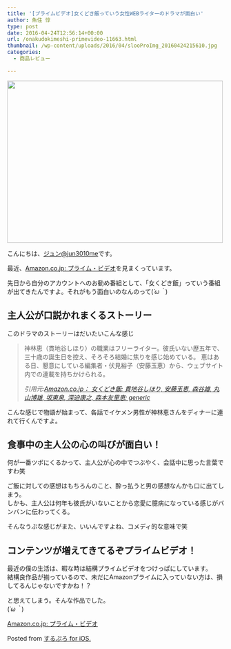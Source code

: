 ```yaml
---
title: '[プライムビデオ]女くどき飯っていう女性WEBライターのドラマが面白い'
author: 魚住 惇
type: post
date: 2016-04-24T12:56:14+00:00
url: /onakudokimeshi-primevideo-11663.html
thumbnail: /wp-content/uploads/2016/04/slooProImg_20160424215610.jpg
categories:
  - 商品レビュー

---
```

<img decoding="async" loading="lazy" alt="" src="/wp-content/uploads/2016/04/slooProImg_20160424215603.jpg" width="500" height="375" />  
<!--more-->

  
こんにちは、[ジュン@jun3010me][1]です。

最近、<a href="http://www.amazon.co.jp/b/ref=as_li_ss_tl?_encoding=UTF8&#038;camp=247&#038;creative=7399&#038;linkCode=ur2&#038;node=3535604051&#038;tag=jn050191-22" target="_blank">Amazon.co.jp: プライム・ビデオ</a>を見まくっています。

先日から自分のアカウントへのお勧め番組として、「女くどき飯」っていう番組が出てきたんですよ。それがもう面白いのなんのって(_´ω｀_)

## 主人公が口説かれまくるストーリー

このドラマのストーリーはだいたいこんな感じ

> 神林恵（貫地谷しほり）の職業はフリーライター。彼氏いない歴五年で、三十歳の誕生日を控え、そろそろ結婚に焦りを感じ始めている。 恵はある日、懇意にしている編集者・伏見裕子（安藤玉恵）から、ウェブサイト内での連載を持ちかけられる。
> 
> <cite>引用元:<a href="http://www.amazon.co.jp/dp/B01EJ3J9F0/ref=atv_hm_hom_u_c_s9ptrea_6_1?_encoding=UTF8&#038;pf_rd_i=home&#038;pf_rd_m=AN1VRQENFRJN5&#038;pf_rd_p=313697189&#038;pf_rd_r=1MTERBT734B8SW8QQ62D&#038;pf_rd_s=center-10&#038;pf_rd_t=12401" target="_blank">Amazon.co.jp： 女くどき飯: 貫地谷しほり, 安藤玉恵, 森谷雄, 丸山博雄, 坂東泉, 深迫康之, 森本友里恵: generic</a></cite>

こんな感じで物語が始まって、各話でイケメン男性が神林恵さんをディナーに連れて行くんですよ。

## 食事中の主人公の心の叫びが面白い！

何が一番ツボにくるかって、主人公が心の中でつぶやく、会話中に思った言葉ですわ笑

ご飯に対しての感想はもちろんのこと、酔っ払うと男の感想なんかも口に出てしまう。  
しかも、主人公は何年も彼氏がいないことから恋愛に臆病になっている感じがバンバンに伝わってくる。

そんなうぶな感じがまた、いいんですよね、コメディ的な意味で笑

## コンテンツが増えてきてるぞプライムビデオ！

最近の僕の生活は、暇な時は結構プライムビデオをつけっぱにしています。  
結構良作品が揃っているので、未だにAmazonプライムに入っていない方は、損してるんじゃないですかね！？

と思えてしまう。そんな作品でした。  
(_´ω｀_)

<a href="http://www.amazon.co.jp/b/ref=as_li_ss_tl?_encoding=UTF8&#038;camp=247&#038;creative=7399&#038;linkCode=ur2&#038;node=3535604051&#038;tag=jn050191-22" target="_blank">Amazon.co.jp: プライム・ビデオ</a>

Posted from <a href="https://itunes.apple.com/jp/app/surupuro-for-ios-buroguedita/id436676299?mt=11l7gE" target="_blank">するぷろ for iOS.</a>

 [1]: https://twitter.com/jun3010me